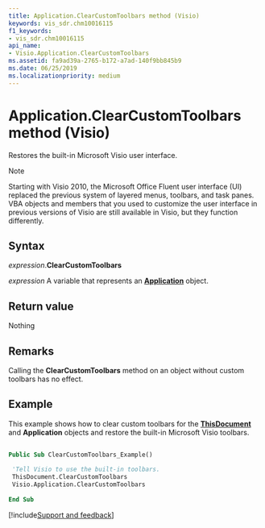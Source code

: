 ```yaml
---
title: Application.ClearCustomToolbars method (Visio)
keywords: vis_sdr.chm10016115
f1_keywords:
- vis_sdr.chm10016115
api_name:
- Visio.Application.ClearCustomToolbars
ms.assetid: fa9ad39a-2765-b172-a7ad-140f9bb845b9
ms.date: 06/25/2019
ms.localizationpriority: medium
---
```



# Application.ClearCustomToolbars method (Visio)

Restores the built-in Microsoft Visio user interface.

> [!NOTE] 
> Starting with Visio 2010, the Microsoft Office Fluent user interface (UI) replaced the previous system of layered menus, toolbars, and task panes. VBA objects and members that you used to customize the user interface in previous versions of Visio are still available in Visio, but they function differently.

## Syntax

_expression_.**ClearCustomToolbars**

_expression_ A variable that represents an **[Application](Visio.Application.md)** object.


## Return value

Nothing


## Remarks

Calling the **ClearCustomToolbars** method on an object without custom toolbars has no effect.


## Example

This example shows how to clear custom toolbars for the **[ThisDocument](../visio/Concepts/about-the-thisdocument-object-visio.md)** and **Application** objects and restore the built-in Microsoft Visio toolbars.

```vb
 
Public Sub ClearCustomToolbars_Example() 
 
 'Tell Visio to use the built-in toolbars. 
 ThisDocument.ClearCustomToolbars 
 Visio.Application.ClearCustomToolbars 
 
End Sub
```

[!include[Support and feedback](~/includes/feedback-boilerplate.md)]